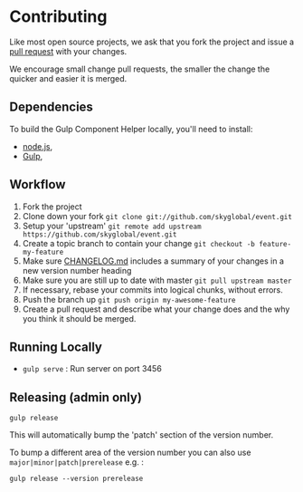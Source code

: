 # Contributing

Like most open source projects, we ask that you fork the project and issue a [pull request](#pull-requests) with your changes.

We encourage small change pull requests, the smaller the change the quicker and easier it is merged.

## Dependencies

To build the Gulp Component Helper locally, you'll need to install:
 * [node.js](http://nodejs.org),
 * [Gulp](http://gulpjs.com),


## Workflow

1. Fork the project
2. Clone down your fork
`git clone git://github.com/skyglobal/event.git`
3. Setup your 'upstream'
`git remote add upstream https://github.com/skyglobal/event.git`
4. Create a topic branch to contain your change
`git checkout -b feature-my-feature`
5. Make sure [CHANGELOG.md](./CHANGELOG.md) includes a summary of your changes in a new version number heading
6. Make sure you are still up to date with master
`git pull upstream master`
7. If necessary, rebase your commits into logical chunks, without errors.
8. Push the branch up 
`git push origin my-awesome-feature`
9. Create a pull request and describe what your change does and the why you think it should be merged.

## Running Locally

 * `gulp serve` :  Run server on port 3456
 
## Releasing (admin only)

`gulp release`

This will automatically bump the 'patch' section of the version number.  

To bump a different area of the version number you can also use `major|minor|patch|prerelease` e.g. :

`gulp release --version prerelease`